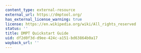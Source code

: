 ```yaml
---
content_type: external-resource
external_url: https://dmptool.org/
has_external_license_warning: true
license: https://en.wikipedia.org/wiki/All_rights_reserved
status: ''
title: DMPT Quickstart Guide
uid: df2d0f3d-d9ee-424c-a151-bd63864b0a17
wayback_url: ''
---
```

